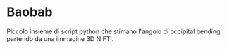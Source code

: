 # Baobab

Piccolo insieme di script python che stimano l'angolo di occipital bending partendo da una immagine 3D NIFTI.
